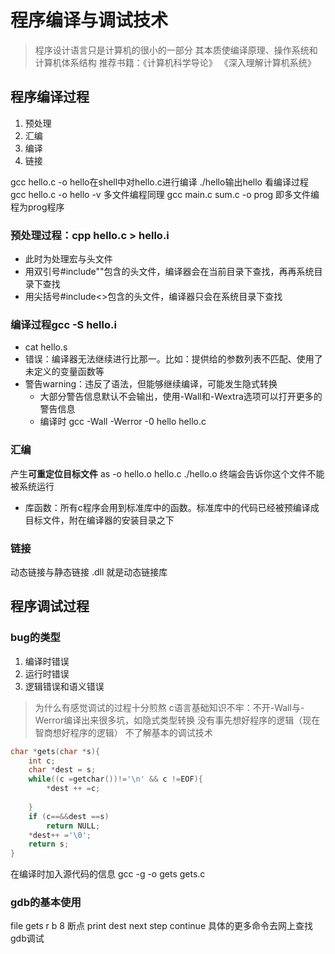 # 程序编译与调试技术
> 程序设计语言只是计算机的很小的一部分
> 其本质使编译原理、操作系统和计算机体系结构
> 推荐书籍：《计算机科学导论》
> 《深入理解计算机系统》
## 程序编译过程
1. 预处理
2. 汇编
3. 编译
4. 链接

gcc hello.c -o hello在shell中对hello.c进行编译
./hello输出hello
看编译过程 gcc hello.c -o hello -v
多文件编程同理 gcc main.c sum.c -o prog
即多文件编程为prog程序
### 预处理过程：cpp hello.c > hello.i
  + 此时为处理宏与头文件
  + 用双引号#include""包含的头文件，编译器会在当前目录下查找，再再系统目录下查找
  + 用尖括号#include<>包含的头文件，编译器只会在系统目录下查找
### 编译过程gcc -S hello.i
+  cat hello.s
  + 错误：编译器无法继续进行比那一。比如：提供给的参数列表不匹配、使用了未定义的变量函数等
  + 警告warning：违反了语法，但能够继续编译，可能发生隐式转换
    + 大部分警告信息默认不会输出，使用-Wall和-Wextra选项可以打开更多的警告信息
    + 编译时 gcc -Wall -Werror -0 hello hello.c
### 汇编
产生**可重定位目标文件**
as -o hello.o hello.c
./hello.o 终端会告诉你这个文件不能被系统运行
+ 库函数：所有c程序会用到标准库中的函数。标准库中的代码已经被预编译成目标文件，附在编译器的安装目录之下
### 链接
动态链接与静态链接
.dll 就是动态链接库

## 程序调试过程
### bug的类型
1. 编译时错误
2. 运行时错误
3. 逻辑错误和语义错误
> 为什么有感觉调试的过程十分煎熬
>  c语言基础知识不牢：不开-Wall与-Werror编译出来很多坑，如隐式类型转换
> 没有事先想好程序的逻辑（现在智商想好程序的逻辑）
> 不了解基本的调试技术
```c
char *gets(char *s){
    int c;
    char *dest = s;
    while((c =getchar())!='\n' && c !=EOF){
        *dest ++ =c;
    
    }
    if (c==&&dest ==s)
        return NULL;
    *dest++ ='\0';
    return s;
}
```
在编译时加入源代码的信息
gcc -g -o gets gets.c
### gdb的基本使用
file gets
r
b 8 断点
print dest
next 
step
continue
具体的更多命令去网上查找gdb调试
